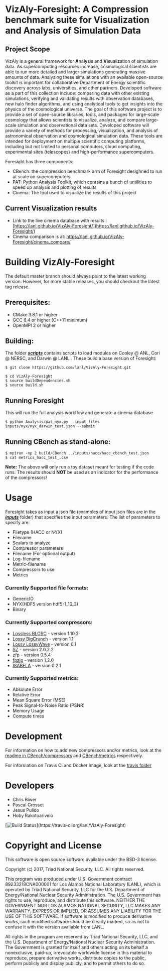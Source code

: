 # VizAly-Foresight: A Compression benchmark suite for Visualization and Analysis of Simulation Data

## Project Scope
VizAly is a general framework for **A**na**ly**sis and **Vi**suali**z**ation of simulation data. As supercomputing resources increase, cosmological scientists are able to run more detailed and larger simulations generating massive amounts of data. Analyzing these simulations with an available open-source toolkit is important for collaborative Department of Energy scientific discovery across labs, universities, and other partners. Developed software as a part of this collection include: comparing data with other existing simulations, verifying and validating results with observation databases, new halo finder algorithms, and using analytical tools to get insights into the physics of the cosmological universe. The goal of this software project is to provide a set of open-source libraries, tools, and packages for large-scale cosmology that allows scientists to visualize, analyze, and compare large-scale simulation and observational data sets. Developed software will provide a variety of methods for processing, visualization, and analysis of astronomical observation and cosmological simulation data. These tools are intended for deployment on multiple scientific computing platforms, including but not limited to personal computers, cloud computing, experimental sites (telescopes) and high-performance supercomputers.

Foresight has three components:
* CBench: the compression benchmark arm of Foresight desighned to run at scale on supercomputers
* PAT: Python Analysis Toolkit, which contains a bunch of untilities to speed up analysis and plotting of results
* Cinema: The tool used to visualize the results of this project

## Current Visualization results
* Link to the live cinema database with results : [https://lanl.github.io/VizAly-Foresight/](https://lanl.github.io/VizAly-Foresight/)
* Cinema comparison is at: https://lanl.github.io/VizAly-Foresight/cinema_compare/

# Building VizAly-Foresight
The default master branch should always point to the latest working version. However, for more stable releases, you should checkout the latest tag release.

## Prerequisites:
* CMake 3.8.1 or higher
* GCC 6.4 or higher (C++11 minimum)
* OpenMPI 2 or higher

## Building:
The folder **[_scripts_](scripts)** contains scripts to load modules on Cooley @ ANL, Cori @ NERSC, and Darwin @ LANL . These build a base version of Foresight:
```
$ git clone https://github.com/lanl/VizAly-Foresight.git

$ cd VizAly-Foresight
$ source buildDependencies.sh
$ source build.sh
```

## Running Foresight
This will run the full analysis workflow and generate a cinema database
```
$ python Analysis/pat_nyx.py --input-files inputs/nyx/nyx_darwin_test.json --submit
```
## Running CBench as stand-alone:
```
$ mpirun -np 2 build/CBench ../inputs/hacc/hacc_cbench_test.json
$ cat metrics_hacc_test_.csv
```

**Note:**  The above will only run a toy dataset meant for testing if the code runs. The results should **NOT** be used as an indicator for the performance of the compressors!


# Usage
Foresight takes as input a json file (examples of input json files are in the **_[inputs](inputs)_** folder) that specifies the input parameters. The list of parameters to specify are:
* Filetype (HACC or NYX)
* Filename
* Scalars to analyze
* Compressor parameters
* Filename (For optional output)
* Log-filename
* Metric-filename
* Compressors to use
* Metrics

### Currently Supported file formats:
* GenericIO
* NYX(HDF5 version hdf5-1_10_3) 
* Binary

### Currently Supported compressors:
* [Lossless BLOSC](http://blosc.org/) - version 1.10.2
* [Lossy BigCrunch](https://github.com/lanl/VizAly-BigCrunch) - version 1.1
* [Lossy LossyWave](https://github.com/lanl/VizAly-LossyWave) - version 0.1
* [SZ](https://collab.cels.anl.gov/display/ESR/SZ) - version 2.0.2.2
* [zfp](https://computation.llnl.gov/projects/floating-point-compression) - version 0.5.4
* [fpzip](https://computation.llnl.gov/projects/floating-point-compression) - version 1.2.0
* [ISABELA](http://freescience.org/cs/ISABELA/ISABELA.html) - version 0.2.1

### Currently Supported metrics:
* Absolute Error
* Relative Error
* Mean Square Error (MSE)
* Peak Signal-to-Noise Ratio (PSNR)
* Memory Usage
* Compute times

# Development
For information on how to add new compressors and/or metrics, look at the [readme in CBench/compressors](CBench/compressors/readme.md) and [CBench/metrics](CBench/metrics) respectively.

For information on Travis CI and Docker image, look at the [travis folder](testing/travis) 

# Developers
* Chris Biwer
* Pascal Grosset
* Jesus Pulido
* Hoby Rakotoarivelo

[![Build Status](https://travis-ci.org/lanl/VizAly-Foresight.svg?branch=master;)](https://travis-ci.org/lanl/VizAly-Foresight)


# Copyright and License
This software is open source software available under the BSD-3 license.

Copyright (c) 2017, Triad National Security, LLC.
All rights reserved.

This program was produced under U.S. Government contract 89233218CNA000001 for Los Alamos National Laboratory (LANL), which is operated by Triad National Security, LLC for the U.S. Department of Energy/National Nuclear Security Administration. The U.S. Government has rights to use, reproduce, and distribute this software.  NEITHER THE GOVERNMENT NOR LOS ALAMOS NATIONAL SECURITY, LLC MAKES ANY WARRANTY, EXPRESS OR IMPLIED, OR ASSUMES ANY LIABILITY FOR THE USE OF THIS SOFTWARE.  If software is modified to produce derivative works, such modified software should be clearly marked, so as not to confuse it with the version available from LANL.

All rights in the program are reserved by Triad National Security, LLC, and the U.S. Department of Energy/National Nuclear Security Administration. The Government is granted for itself and others acting on its behalf a nonexclusive, paid-up, irrevocable worldwide license in this material to reproduce, prepare derivative works, distribute copies to the public, perform publicly and display publicly, and to permit others to do so.
